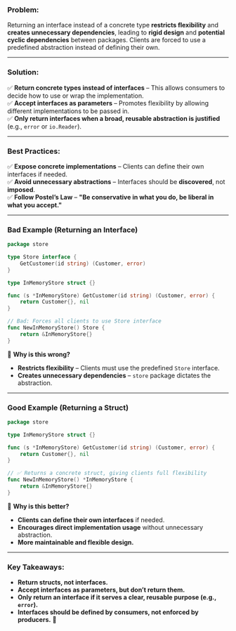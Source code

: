 ### **Problem:**

Returning an interface instead of a concrete type **restricts flexibility** and **creates unnecessary dependencies**, leading to **rigid design** and **potential cyclic dependencies** between packages. Clients are forced to use a predefined abstraction instead of defining their own.

---

### **Solution:**

✅ **Return concrete types instead of interfaces** – This allows consumers to decide how to use or wrap the implementation.  
✅ **Accept interfaces as parameters** – Promotes flexibility by allowing different implementations to be passed in.  
✅ **Only return interfaces when a broad, reusable abstraction is justified** (e.g., `error` or `io.Reader`).

---

### **Best Practices:**

✅ **Expose concrete implementations** – Clients can define their own interfaces if needed.  
✅ **Avoid unnecessary abstractions** – Interfaces should be **discovered**, not **imposed**.  
✅ **Follow Postel’s Law** – **"Be conservative in what you do, be liberal in what you accept."**

---

### **Bad Example (Returning an Interface)**

```go
package store

type Store interface {
    GetCustomer(id string) (Customer, error)
}

type InMemoryStore struct {}

func (s *InMemoryStore) GetCustomer(id string) (Customer, error) {
    return Customer{}, nil
}

// Bad: Forces all clients to use Store interface
func NewInMemoryStore() Store { 
    return &InMemoryStore{} 
}
```

🔴 **Why is this wrong?**

- **Restricts flexibility** – Clients must use the predefined `Store` interface.
- **Creates unnecessary dependencies** – `store` package dictates the abstraction.

---

### **Good Example (Returning a Struct)**

```go
package store

type InMemoryStore struct {}

func (s *InMemoryStore) GetCustomer(id string) (Customer, error) {
    return Customer{}, nil
}

// ✅ Returns a concrete struct, giving clients full flexibility
func NewInMemoryStore() *InMemoryStore { 
    return &InMemoryStore{} 
}
```

🔵 **Why is this better?**

- **Clients can define their own interfaces** if needed.
- **Encourages direct implementation usage** without unnecessary abstraction.
- **More maintainable and flexible design.**

---

### **Key Takeaways:**

- **Return structs, not interfaces.**
- **Accept interfaces as parameters, but don’t return them.**
- **Only return an interface if it serves a clear, reusable purpose (e.g., `error`).**
- **Interfaces should be defined by consumers, not enforced by producers.** 🚀